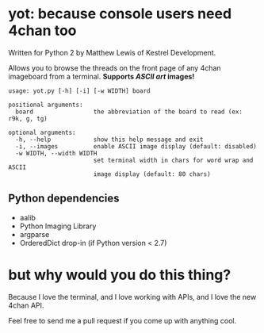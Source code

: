 yot: because console users need 4chan too
=========================================


Written for Python 2 by Matthew Lewis of Kestrel Development.

Allows you to browse the threads on the front page of any 4chan imageboard from a terminal. **Supports *ASCII art* images!**

	usage: yot.py [-h] [-i] [-w WIDTH] board

	positional arguments:
	  board                 the abbreviation of the board to read (ex: r9k, g, tg)

	optional arguments:
	  -h, --help            show this help message and exit
	  -i, --images          enable ASCII image display (default: disabled)
	  -w WIDTH, --width WIDTH
	                        set terminal width in chars for word wrap and ASCII
	                        image display (default: 80 chars)

Python dependencies
-------------------

* aalib
* Python Imaging Library
* argparse
* OrderedDict drop-in (if Python version < 2.7)

but why would you do this thing?
================================

Because I love the terminal, and I love working with APIs, and I love the new 4chan API.

Feel free to send me a pull request if you come up with anything cool.